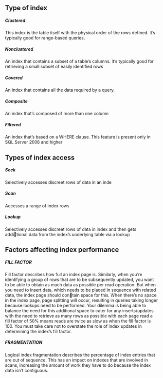 ## Type of index
##### Clustered
This index is the table itself with the physical order of the rows 
defined. It’s typically good for range-based queries.
##### Nonclustered
An index that contains a subset of a table’s columns. It’s typically 
good for retrieving a small subset of easily identified rows
##### Covered
An index that contains all the data required by a query. 
##### Composite
An index that’s composed of more than one column
##### Filtered
An index that’s based on a WHERE clause. This feature is present 
only in SQL Server 2008 and higher

## Types of index access
##### Seek
Selectively accesses discreet rows of data in an inde
##### Scan
Accesses a range of index rows 
##### Lookup
Selectively accesses discreet rows of data in index and then gets additional data from the index’s underlying table via a lookup

## Factors affecting index performance
##### FILL FACTOR
Fill factor describes how full an index page is.
Similarly, when you’re 
identifying a group of rows that are to be subsequently updated, you want to be able to 
obtain as much data as possible per read operation. But when you need to insert data, 
which needs to be placed in sequence with related data, the index page should contain space for this. When there’s no space in the index page, page splitting will occur, 
resulting in queries taking longer because lookups need to be performed.
Your dilemma is being able to balance the need for this additional space to cater 
for any inserts/updates with the need to retrieve as many rows as possible with each 
page read
a fill factor of 50% means reads are twice as 
slow as when the fill factor is 100. You must take care not to overstate the role of index 
updates in determining the index’s fill factor.
 
##### FRAGMENTATION
Logical index fragmentation describes the percentage of index entries that are out of sequence.
This has an impact on indexes that are involved in scans, increasing the amount of work they have to do because the index data isn’t contiguous.
